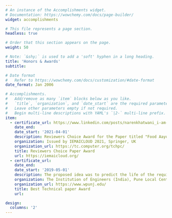 ```yaml
---
# An instance of the Accomplishments widget.
# Documentation: https://wowchemy.com/docs/page-builder/
widget: accomplishments

# This file represents a page section.
headless: true

# Order that this section appears on the page.
weight: 50

# Note: `&shy;` is used to add a 'soft' hyphen in a long heading.
title: 'Honors & Awards'
subtitle:

# Date format
#   Refer to https://wowchemy.com/docs/customization/#date-format
date_format: Jan 2006

# Accomplishments.
#   Add/remove as many `item` blocks below as you like.
#   `title`, `organization`, and `date_start` are the required parameters.
#   Leave other parameters empty if not required.
#   Begin multi-line descriptions with YAML's `|2-` multi-line prefix.
item:
  - certificate_url: https://www.linkedin.com/posts/narenkhatwani_i-am-happy-to-share-that-our-be-project-group-activity-6793489449914273793-VpEJ?utm_source=share&utm_medium=member_desktop
    date_end:
    date_start: '2021-04-01'
    description: Reviewers Choice Award for the Paper titled "Food Aayush - Identification of Food and Oils Quality".
    organization: Issued by IEMAICLOUD 2021, Springer, UK
    organization_url: https://tc.computer.org/tchpc/
    title: Reviewers Choice Paper Award
    url: https://iemaicloud.org/
  - certificate_url:
    date_end:
    date_start: '2019-05-01'
    description: The proposed idea was to predict the life of the required structure with the help of machine learning and artificial intelligence to overcome the risk of structural breakdown after construction.
    organization: The Institution of Engineers (India), Pune Local Centre
    organization_url: https://www.wpunj.edu/
    title: Best Technical paper Award
    url: 

design:
  columns: '2'
---
```

